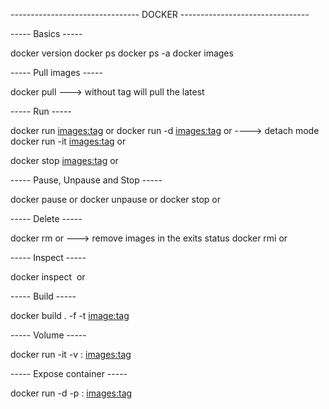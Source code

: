 -------------------------------- DOCKER --------------------------------

----- Basics -----

docker version
docker ps
docker ps -a 
docker images

----- Pull images -----

docker pull <images>  ---> without tag will pull the latest 

----- Run  -----

docker run <images:tag> or <id> 
docker run -d <images:tag> or <id>   ----> detach mode 
docker run -it <images:tag> or <id> 

docker stop <images:tag> or <id> 

----- Pause, Unpause and Stop -----

docker pause <name> or <id> 
docker unpause <name> or <id>
docker stop <name> or <id> 


----- Delete -----

docker rm <images> or <id>   ---> remove images in the exits status 
docker rmi <images> or <id>

----- Inspect -----

docker inspect <image> or <id>

----- Build -----

docker build . -f <Dockerfile> -t <image:tag>

----- Volume -----

docker run -it -v <local-folder>:<target-folder> <images:tag>

----- Expose container -----

docker run -d -p <targetport>:<images port> <images:tag>
